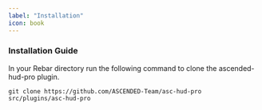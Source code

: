 ```yaml
---
label: "Installation"
icon: book
---
```


### Installation Guide

In your Rebar directory run the following command to clone the ascended-hud-pro plugin.

```shell
git clone https://github.com/ASCENDED-Team/asc-hud-pro src/plugins/asc-hud-pro
```
